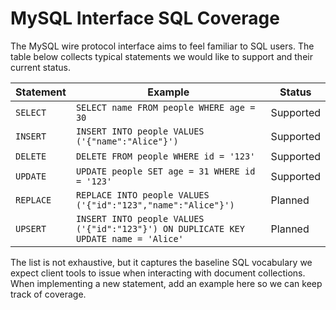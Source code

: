# MySQL Interface SQL Coverage

The MySQL wire protocol interface aims to feel familiar to SQL users. The table below collects typical statements we would like to support and their current status.

| Statement | Example | Status |
|-----------|---------|--------|
| `SELECT`  | `SELECT name FROM people WHERE age = 30` | Supported |
| `INSERT`  | `INSERT INTO people VALUES ('{"name":"Alice"}')` | Supported |
| `DELETE`  | `DELETE FROM people WHERE id = '123'` | Supported |
| `UPDATE`  | `UPDATE people SET age = 31 WHERE id = '123'` | Supported |
| `REPLACE` | `REPLACE INTO people VALUES ('{"id":"123","name":"Alice"}')` | Planned |
| `UPSERT`  | `INSERT INTO people VALUES ('{"id":"123"}') ON DUPLICATE KEY UPDATE name = 'Alice'` | Planned |

The list is not exhaustive, but it captures the baseline SQL vocabulary we expect client tools to issue when interacting with document collections. When implementing a new statement, add an example here so we can keep track of coverage.
